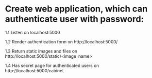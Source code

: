 # Create web application, which can authenticate user with password:

1.1 Listen on localhost:5000

1.2 Render authentication form on http://localhost:5000/

1.3 Return static images and files on http://localhost:5000/static/<image_name>

1.4 Has secret page for authenticated users on http://localhost:5000/cabinet
